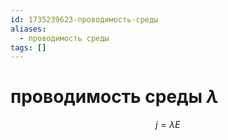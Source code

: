 ```yaml
---
id: 1735239623-проводимость-среды
aliases:
  - проводимость среды
tags: []
---
```


# проводимость среды $\lambda$
 $$
j = \lambda E
$$
